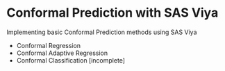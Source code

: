 # Conformal Prediction with SAS Viya
Implementing basic Conformal Prediction methods using SAS Viya

- Conformal Regression
- Conformal Adaptive Regression
- Conformal Classification [incomplete]
